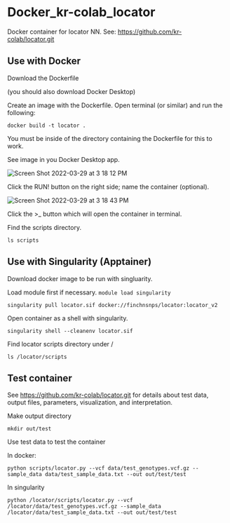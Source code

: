 # Docker_kr-colab_locator
Docker container for locator NN. See: https://github.com/kr-colab/locator.git

## Use with Docker
Download the Dockerfile

(you should also download Docker Desktop)

Create an image with the Dockerfile. Open terminal (or similar) and run the following:

`docker build -t locator .`

You must be inside of the directory containing the Dockerfile for this to work. 

See image in you Docker Desktop app. 

![Screen Shot 2022-03-29 at 3 18 12 PM](https://user-images.githubusercontent.com/22206944/160716431-5c21b5d0-b18a-4d4b-b0ea-6faab418c68e.png)

Click the RUN! button on the right side; name the container (optional). 

![Screen Shot 2022-03-29 at 3 18 43 PM](https://user-images.githubusercontent.com/22206944/160716503-770cc368-7cc3-41ee-aa02-1d243d07e7ec.png)

Click the >_ button which will open the container in terminal. 

Find the scripts directory. 

`ls scripts`

## Use with Singularity (Apptainer)

Download docker image to be run with singluarity.

Load module first if necessary.
`module load singularity`

`singularity pull locator.sif docker://finchnsnps/locator:locator_v2`

Open container as a shell with singularity.

`singularity shell --cleanenv locator.sif`

Find locator scripts directory under /

`ls /locator/scripts`

## Test container

See https://github.com/kr-colab/locator.git for details about test data, output files, parameters, visualization, and interpretation. 

Make output directory

`mkdir out/test`

Use test data to test the container

In docker: 

`python scripts/locator.py --vcf data/test_genotypes.vcf.gz --sample_data data/test_sample_data.txt --out out/test/test`

In singularity 

`python /locator/scripts/locator.py --vcf /locator/data/test_genotypes.vcf.gz --sample_data /locator/data/test_sample_data.txt --out out/test/test`
